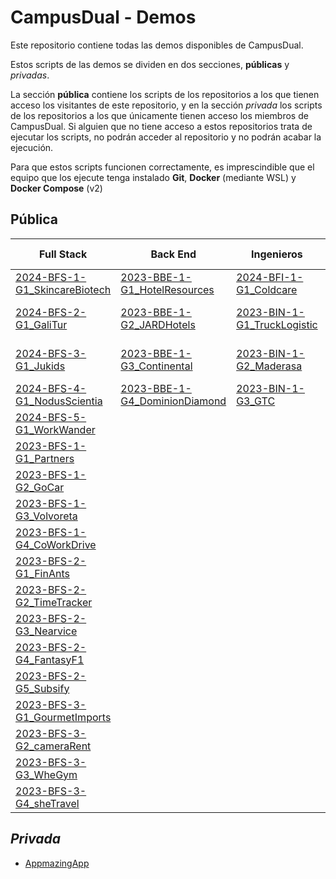 # CampusDual - Demos
Este repositorio contiene todas las demos disponibles de CampusDual.

Estos scripts de las demos se dividen en dos secciones, **públicas** y *privadas*.

La sección **pública** contiene los scripts de los repositorios a los que tienen acceso los visitantes de este repositorio, y en la sección *privada* los scripts de los repositorios a los que únicamente tienen acceso los miembros de CampusDual. Si alguien que no tiene acceso a estos repositorios trata de ejecutar los scripts, no podrán acceder al repositorio y no podrán acabar la ejecución.

Para que estos scripts funcionen correctamente, es imprescindible que el equipo que los ejecute tenga instalado **Git**, **Docker** (mediante WSL) y **Docker Compose** (v2)

## Pública

| Full Stack                                                              | Back End                                                                | Ingenieros                                                          | Product Owner                                                   | Product Manager                                                 | Aplicaciones Móviles                                          | Máster                                                                                          |
|-------------------------------------------------------------------------|-------------------------------------------------------------------------|---------------------------------------------------------------------|-----------------------------------------------------------------|-----------------------------------------------------------------|---------------------------------------------------------------|-------------------------------------------------------------------------------------------------|
| [2024-BFS-1-G1_SkincareBiotech](./public/2024-BFS-1-G1_SkincareBiotech) | [2023-BBE-1-G1_HotelResources](./public/2023-BBE-1-G1_HotelResources)   | [2024-BFI-1-G1_Coldcare](./public/2024-BFI-1-G1_Coldcare)           | [2025-BPO-1-G1_SportsUp](./public/2025-BPO-1-G1_SportsUp)       | [2024-BPM-1-G1_Agora_Rural](./public/2024-BPM-1-G1_Agora_Rural) | [2024-BAM-1-G1_Vango](./public/2024-BAM-1-G1_Vango)           | [2022-MND-1-G4_AsociacionHostelerosACoruna](./public/2022-MND-1-G4_AsociacionHostelerosACoruna) | 
| [2024-BFS-2-G1_GaliTur](./public/2024-BFS-2-G1_GaliTur)                 | [2023-BBE-1-G2_JARDHotels](./public/2023-BBE-1-G2_JARDHotels)           | [2023-BIN-1-G1_TruckLogistic](./public/2023-BIN-1-G1_TruckLogistic) | [2025-BPO-1-G2_GaleGo](./public/2025-BPO-1-G2_GaleGo)           | [2024-BPM-1-G2_OrixeEco](./public/2024-BPM-1-G2_OrixeEco)       | [2024-BAM-1-G2_SecretGift](./public/2024-BAM-1-G2_SecretGift) |                                                                                                 |
| [2024-BFS-3-G1_Jukids](./public/2024-BFS-3-G1_Jukids)                   | [2023-BBE-1-G3_Continental](./public/2023-BBE-1-G3_Continental)         | [2023-BIN-1-G2_Maderasa](./public/2023-BIN-1-G2_Maderasa)           | [2025-BPO-1-G3_AppComer](./public/2025-BPO-1-G3_AppComer)       | [2024-BPM-1-G3_RugbyLinker](./public/2024-BPM-1-G3_RugbyLinker) | [2024-BAM-1-G3_Book&Go](./public/2024-BAM-1-G3_Book%26Go)     |                                                                                                 |
| [2024-BFS-4-G1_NodusScientia](./public/2024-BFS-4-G1_NodusScientia)     | [2023-BBE-1-G4_DominionDiamond](./public/2023-BBE-1-G4_DominionDiamond) | [2023-BIN-1-G3_GTC](./public/2023-BIN-1-G3_GTC)                     | [2025-BPO-1-G4_Foko](./public/2025-BPO-1-G4_Foko)               | [2024-BPM-1-G4_Seica](./public/2024-BPM-1-G4_Seica)             |                                                               |                                                                                                 |
| [2024-BFS-5-G1_WorkWander](./public/2024-BFS-5-G1_WorkWander)           |                                                                         |                                                                     | [2024-BPO-1-G1_TheSkinPlan](./public/2024-BPO-1-G1_TheSkinPlan) |                                                                 |                                                               |                                                                                                 |
| [2023-BFS-1-G1_Partners](./public/2023-BFS-1-G1_Partners)               |                                                                         |                                                                     | [2024-BPO-1-G2_MediDose](./public/2024-BPO-1-G2_MediDose)       |                                                                 |                                                               |                                                                                                 |
| [2023-BFS-1-G2_GoCar](./public/2023-BFS-1-G2_GoCar)                     |                                                                         |                                                                     | [2024-BPO-1-G3_Alma](./public/2024-BPO-1-G3_Alma)               |                                                                 |                                                               |                                                                                                 |
| [2023-BFS-1-G3_Volvoreta](./public/2023-BFS-1-G3_Volvoreta)             |                                                                         |                                                                     | [2023-BPO-1-G1_WorkWander](./public/2023-BPO-1-G1_WorkWander)   |                                                                 |                                                               |                                                                                                 |
| [2023-BFS-1-G4_CoWorkDrive](./public/2023-BFS-1-G4_CoWorkDrive)         |                                                                         |                                                                     | [2023-BPO-1-G2_GrupShop](./public/2023-BPO-1-G2_GrupShop)       |                                                                 |                                                               |                                                                                                 |
| [2023-BFS-2-G1_FinAnts](./public/2023-BFS-2-G1_FinAnts)                 |                                                                         |                                                                     | [2023-BPO-1-G3_ComeDaCasa](./public/2023-BPO-1-G3_ComeDaCasa)   |                                                                 |                                                               |                                                                                                 |
| [2023-BFS-2-G2_TimeTracker](./public/2023-BFS-2-G2_TimeTracker)         |                                                                         |                                                                     | [2023-BPO-1-G4_KairosMap](./public/2023-BPO-1-G4_KairosMap)     |                                                                 |                                                               |                                                                                                 |
| [2023-BFS-2-G3_Nearvice](./public/2023-BFS-2-G3_Nearvice)               |                                                                         |                                                                     |                                                                 |                                                                 |                                                               |                                                                                                 |
| [2023-BFS-2-G4_FantasyF1](./public/2023-BFS-2-G4_FantasyF1)             |                                                                         |                                                                     |                                                                 |                                                                 |                                                               |                                                                                                 |
| [2023-BFS-2-G5_Subsify](./public/2023-BFS-2-G5_Subsify)                 |                                                                         |                                                                     |                                                                 |                                                                 |                                                               |                                                                                                 |
| [2023-BFS-3-G1_GourmetImports](./public/2023-BFS-3-G1_GourmetImports)   |                                                                         |                                                                     |                                                                 |                                                                 |                                                               |                                                                                                 |
| [2023-BFS-3-G2_cameraRent](./public/2023-BFS-3-G2_cameraRent)           |                                                                         |                                                                     |                                                                 |                                                                 |                                                               |                                                                                                 |
| [2023-BFS-3-G3_WheGym](./public/2023-BFS-3-G3_WheGym)                   |                                                                         |                                                                     |                                                                 |                                                                 |                                                               |                                                                                                 |
| [2023-BFS-3-G4_sheTravel](./public/2023-BFS-3-G4_sheTravel)             |                                                                         |                                                                     |                                                                 |                                                                 |                                                               |                                                                                                 |


## *Privada*
* [AppmazingApp](./private/appmazing-app)
